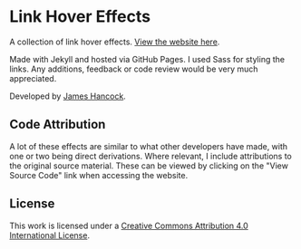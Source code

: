 # Link Hover Effects

A collection of link hover effects. [View the website here](https://jhancock532.github.io/link-hover-effects/).

Made with Jekyll and hosted via GitHub Pages. I used Sass for styling the links. Any additions, feedback or code review would be very much appreciated.

Developed by [James Hancock](https://twitter.com/jhancock532).

## Code Attribution

A lot of these effects are similar to what other developers have made, with one or two being direct derivations. Where relevant, I include attributions to the original source material. These can be viewed by clicking on the "View Source Code" link when accessing the website.

## License

This work is licensed under a [Creative Commons Attribution 4.0 International License](https://creativecommons.org/licenses/by/4.0/).
